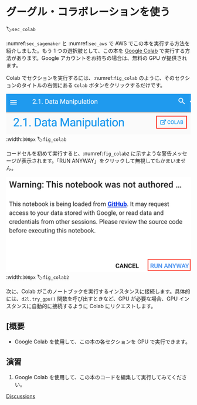 # グーグル・コラボレーションを使う
:label:`sec_colab`

:numref:`sec_sagemaker` と :numref:`sec_aws` で AWS でこの本を実行する方法を紹介しました。もう 1 つの選択肢として、この本を [Google Colab](https://colab.research.google.com/) で実行する方法があります。Google アカウントをお持ちの場合は、無料の GPU が提供されます。 

Colab でセクションを実行するには、:numref:`fig_colab` のように、そのセクションのタイトルの右側にある `Colab` ボタンをクリックするだけです。  

![Open a section on Colab](../img/colab.png)
:width:`300px`
:label:`fig_colab`

コードセルを初めて実行すると、:numref:`fig_colab2` に示すような警告メッセージが表示されます。「RUN ANYWAY」をクリックして無視してもかまいません。 

![The warning message for running a section on Colab](../img/colab-2.png)
:width:`300px`
:label:`fig_colab2`

次に、Colab がこのノートブックを実行するインスタンスに接続します。具体的には、`d2l.try_gpu()` 関数を呼び出すときなど、GPU が必要な場合、GPU インスタンスに自動的に接続するように Colab にリクエストします。 

## [概要

* Google Colab を使用して、この本の各セクションを GPU で実行できます。

## 演習

1. Google Colab を使用して、この本のコードを編集して実行してみてください。

[Discussions](https://discuss.d2l.ai/t/424)
